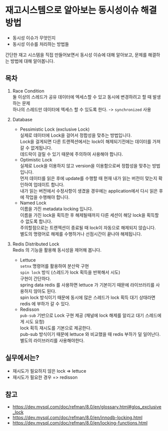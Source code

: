 # 재고시스템으로 알아보는 동시성이슈 해결방법

- 동시성 이슈가 무엇인지
- 동시성 이슈를 처리하는 방법들

간단한 재고 시스템을 직접 만들어보면서 동시성 이슈에 대해 알아보고, 문제를 해결하는 방법에 대해 알아봅니다.

## 목차

1. Race Condition  
   둘 이상의 스레드가 공유 데이터에 엑세스할 수 있고 동시에 변경하려고 할 때 발생하는 문제  
   하나의 스레드만 데이터에 엑세스 할 수 있도록 한다. -> `synchronized` 사용


2. Database
   - Pessimistic Lock (exclusive Lock)  
      실제로 데이터에 Lock을 걸어서 정합성을 맞추는 방법입니다.  
      Lock을 걸게되면 다른 트랜젝션에서는 lock이 해제되기전에는 데이터를 가져갈 수 없게됩니다.  
      데드락이 걸릴 수 있기 때문에 주의하여 사용해야 합니다.
   - Optimistic Lock  
      실제로 Lock을 이용하지 않고 version을 이용함으로써 정합성을 맞추는 방법입니다.  
      먼저 데이터를 읽은 후에 update를 수행할 때 현재 내가 읽는 버전이 맞는지 확인하여 업데이트 합니다.  
      내가 읽는 버전에서 수정사항이 생겼을 경우에는 application에서 다시 읽은 후에 작업을 수행해야 합니다.
   - Named Lock  
      이름을 가진 metadata locking 입니다.  
      이름을 가진 lock을 획득한 후 해제될때까지 다른 세션이 해당 lock을 획득할 수 없도록 합니다.  
      주의할점으로는 트랜젝션이 종료될 때 lock이 자동으로 해제되지 않습니다.  
      별도의 명령어로 해제를 수행하거나 선점시간이 끝나야 해제됩니다.


3. Redis Distributed Lock  
   Redis 의 기능을 활용해 동시성을 제어해 봅니다.
   - Lettuce  
      `setnx` 명령어를 활용하여 분산락 구현  
      `spin lock` 방식 (스레드가 lock 획득을 반복해서 시도)  
      구현이 간단하다.  
      spring data redis 를 사용하면 lettuce 가 기본이기 때문에 라이브러리를 사용하지 않아도 된다.  
      spin lock 방식이기 때문에 동시에 많은 스레드가 lock 획득 대기 상태라면 redis 에 부하가 갈 수 있다.
   - Redisson  
      `pub-sub` 기반으로 Lock 구현 제공 (채널에 lock 해제를 알리고 대기 스레드에게 시도 요청)  
      lock 획득 재시도를 기본으로 제공한다.  
      pub-sub 방식이기 때문에 lettuce 와 비교했을 때 redis 부하가 덜 일어난다.  
      별도의 라이브러리를 사용해야한다.


## 실무에서는?

- 재시도가 필요하지 않은 lock => lettuce
- 재시도가 필요한 경우 => redisson


## 참고

- https://dev.mysql.com/doc/refman/8.0/en/glossary.html#glos_exclusive_lock
- https://dev.mysql.com/doc/refman/8.0/en/innodb-locking.html
- https://dev.mysql.com/doc/refman/8.0/en/locking-functions.html
